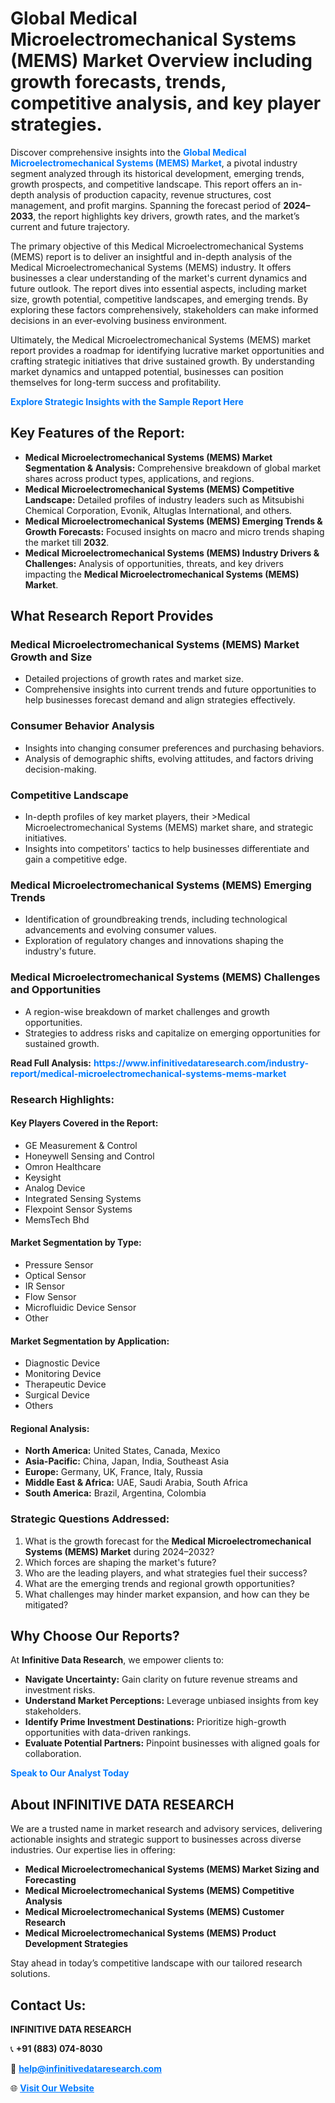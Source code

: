<h1>Global Medical Microelectromechanical Systems (MEMS) Market Overview including growth forecasts, trends, competitive analysis, and key player strategies.</h1>
<p>
Discover comprehensive insights into the 
<a href="https://www.infinitivedataresearch.com/industry-report/medical-microelectromechanical-systems-mems-market" rel="dofollow" style="color: #007BFF; text-decoration: none;"><strong>Global Medical Microelectromechanical Systems (MEMS) Market</strong></a>, a pivotal industry segment analyzed through its historical development, emerging trends, growth prospects, and competitive landscape. This report offers an in-depth analysis of production capacity, revenue structures, cost management, and profit margins. Spanning the forecast period of <strong>2024–2033</strong>, the report highlights key drivers, growth rates, and the market’s current and future trajectory.
</p>
<p>
The primary objective of this Medical Microelectromechanical Systems (MEMS) report is to deliver an insightful and in-depth analysis of the Medical Microelectromechanical Systems (MEMS) industry. It offers businesses a clear understanding of the market's current dynamics and future outlook. The report dives into essential aspects, including market size, growth potential, competitive landscapes, and emerging trends. By exploring these factors comprehensively, stakeholders can make informed decisions in an ever-evolving business environment.
</p>
<p>
Ultimately, the Medical Microelectromechanical Systems (MEMS) market report provides a roadmap for identifying lucrative market opportunities and crafting strategic initiatives that drive sustained growth. By understanding market dynamics and untapped potential, businesses can position themselves for long-term success and profitability.
</p>
<p>
<a href="https://www.infinitivedataresearch.com/request-sample/reportId=106262" style="color: #007BFF; text-decoration: none;"><strong>Explore Strategic Insights with the Sample Report Here</strong></a>
</p>

<h2>Key Features of the Report:</h2>
<ul>
<li><strong>Medical Microelectromechanical Systems (MEMS) Market Segmentation & Analysis:</strong> Comprehensive breakdown of global market shares across product types, applications, and regions.</li>
<li><strong>Medical Microelectromechanical Systems (MEMS) Competitive Landscape:</strong> Detailed profiles of industry leaders such as Mitsubishi Chemical Corporation, Evonik, Altuglas International, and others.</li>
<li><strong>Medical Microelectromechanical Systems (MEMS) Emerging Trends & Growth Forecasts:</strong> Focused insights on macro and micro trends shaping the market till <strong>2032</strong>.</li>
<li><strong>Medical Microelectromechanical Systems (MEMS) Industry Drivers & Challenges:</strong> Analysis of opportunities, threats, and key drivers impacting the <strong>Medical Microelectromechanical Systems (MEMS) Market</strong>.</li>
</ul>

<h2>What Research Report Provides</h2>
<h3>Medical Microelectromechanical Systems (MEMS) Market Growth and Size</h3>
<ul>
<li>Detailed projections of growth rates and market size.</li>
<li>Comprehensive insights into current trends and future opportunities to help businesses forecast demand and align strategies effectively.</li>
</ul>

<h3>Consumer Behavior Analysis</h3>
<ul>
<li>Insights into changing consumer preferences and purchasing behaviors.</li>
<li>Analysis of demographic shifts, evolving attitudes, and factors driving decision-making.</li>
</ul>

<h3>Competitive Landscape</h3>
<ul>
<li>In-depth profiles of key market players, their >Medical Microelectromechanical Systems (MEMS) market share, and strategic initiatives.</li>
<li>Insights into competitors' tactics to help businesses differentiate and gain a competitive edge.</li>
</ul>

<h3>Medical Microelectromechanical Systems (MEMS) Emerging Trends</h3>
<ul>
<li>Identification of groundbreaking trends, including technological advancements and evolving consumer values.</li>
<li>Exploration of regulatory changes and innovations shaping the industry's future.</li>
</ul>

<h3>Medical Microelectromechanical Systems (MEMS) Challenges and Opportunities</h3>
<ul>
<li>A region-wise breakdown of market challenges and growth opportunities.</li>
<li>Strategies to address risks and capitalize on emerging opportunities for sustained growth.</li>
</ul>
<p><strong>Read Full Analysis:</strong> <a href="https://www.infinitivedataresearch.com/industry-report/medical-microelectromechanical-systems-mems-market" rel="dofollow" style="color: #007BFF; text-decoration: none;"><strong>https://www.infinitivedataresearch.com/industry-report/medical-microelectromechanical-systems-mems-market</strong></a></p>
<h3>Research Highlights:</h3>
<h4>Key Players Covered in the Report:</h4>
<ul><li>GE Measurement &amp; Control</li><li>Honeywell Sensing and Control</li><li>Omron Healthcare</li><li>Keysight</li><li>Analog Device</li><li>Integrated Sensing Systems</li><li>Flexpoint Sensor Systems</li><li>MemsTech Bhd</li></ul>
<h4>Market Segmentation by Type:</h4>
<ul><li>Pressure Sensor</li><li>Optical Sensor</li><li>IR Sensor</li><li>Flow Sensor</li><li>Microfluidic Device Sensor</li><li>Other</li></ul>
<h4>Market Segmentation by Application:</h4>
<ul><li>Diagnostic Device</li><li>Monitoring Device</li><li>Therapeutic Device</li><li>Surgical Device</li><li>Others</li></ul>

<h4>Regional Analysis:</h4>
<ul>
<li><strong>North America:</strong> United States, Canada, Mexico</li>
<li><strong>Asia-Pacific:</strong> China, Japan, India, Southeast Asia</li>
<li><strong>Europe:</strong> Germany, UK, France, Italy, Russia</li>
<li><strong>Middle East & Africa:</strong> UAE, Saudi Arabia, South Africa</li>
<li><strong>South America:</strong> Brazil, Argentina, Colombia</li>
</ul>

<h3>Strategic Questions Addressed:</h3>
<ol>
<li>What is the growth forecast for the <strong>Medical Microelectromechanical Systems (MEMS) Market</strong> during 2024–2032?</li>
<li>Which forces are shaping the market's future?</li>
<li>Who are the leading players, and what strategies fuel their success?</li>
<li>What are the emerging trends and regional growth opportunities?</li>
<li>What challenges may hinder market expansion, and how can they be mitigated?</li>
</ol>

<h2>Why Choose Our Reports?</h2>
<p>At <strong>Infinitive Data Research</strong>, we empower clients to:</p>
<ul>
<li><strong>Navigate Uncertainty:</strong> Gain clarity on future revenue streams and investment risks.</li>
<li><strong>Understand Market Perceptions:</strong> Leverage unbiased insights from key stakeholders.</li>
<li><strong>Identify Prime Investment Destinations:</strong> Prioritize high-growth opportunities with data-driven rankings.</li>
<li><strong>Evaluate Potential Partners:</strong> Pinpoint businesses with aligned goals for collaboration.</li>
</ul>
<p><a href="https://www.infinitivedataresearch.com/industry-report/medical-microelectromechanical-systems-mems-market" rel="dofollow" style="color: #007BFF; text-decoration: none;"><strong>Speak to Our Analyst Today</strong></a></p>

<h2>About INFINITIVE DATA RESEARCH</h2>
<p>We are a trusted name in market research and advisory services, delivering actionable insights and strategic support to businesses across diverse industries. Our expertise lies in offering:</p>
<ul>
<li><strong>Medical Microelectromechanical Systems (MEMS) Market Sizing and Forecasting</strong></li>
<li><strong>Medical Microelectromechanical Systems (MEMS) Competitive Analysis</strong></li>
<li><strong>Medical Microelectromechanical Systems (MEMS) Customer Research</strong></li>
<li><strong>Medical Microelectromechanical Systems (MEMS) Product Development Strategies</strong></li>
</ul>
<p>Stay ahead in today’s competitive landscape with our tailored research solutions.</p>

<h2>Contact Us:</h2>
<p><strong>INFINITIVE DATA RESEARCH</strong></p>
<p>📞 <strong>+91 (883) 074-8030</strong></p>
<p>📧 <strong><a href="mailto:help@infinitivedataresearch.com" style="color: #007BFF;">help@infinitivedataresearch.com</a></strong></p>
<p>🌐 <strong><a href="https://www.infinitivedataresearch.com" rel="dofollow" style="color: #007BFF;">Visit Our Website</a></strong></p>